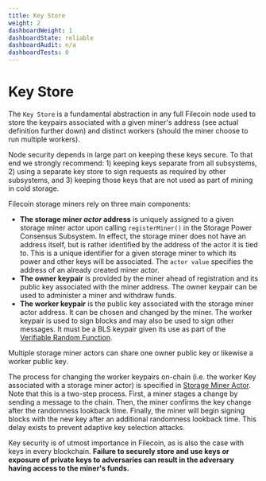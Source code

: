 ```yaml
---
title: Key Store
weight: 2
dashboardWeight: 1
dashboardState: reliable
dashboardAudit: n/a
dashboardTests: 0
---
```


# Key Store

The `Key Store` is a fundamental abstraction in any full Filecoin node used to store the keypairs associated with a given miner's address (see actual definition further down) and distinct workers (should the miner choose to run multiple workers).

Node security depends in large part on keeping these keys secure. To that end we strongly recommend: 1) keeping keys separate from all subsystems, 2) using a separate key store to sign requests as required by other subsystems, and 3) keeping those keys that are not used as part of mining in cold storage.

Filecoin storage miners rely on three main components:

- **The storage miner _actor_ address** is uniquely assigned to a given storage miner actor upon calling `registerMiner()` in the Storage Power Consensus Subsystem. In effect, the storage miner does not have an address itself, but is rather identified by the address of the actor it is tied to. This is a unique identifier for a given storage miner to which its power and other keys will be associated. The `actor value` specifies the address of an already created miner actor.
- **The owner keypair** is provided by the miner ahead of registration and its public key associated with the miner address. The owner keypair can be used to administer a miner and withdraw funds.
- **The worker keypair** is the public key associated with the storage miner actor address. It can be chosen and changed by the miner. The worker keypair is used to sign blocks and may also be used to sign other messages. It must be a BLS keypair given its use as part of the [Verifiable Random Function](vrf).

Multiple storage miner actors can share one owner public key or likewise a worker public key.

The process for changing the worker keypairs on-chain (i.e. the worker Key associated with a storage miner actor) is specified in [Storage Miner Actor](storage_miner_actor). Note that this is a two-step process. First, a miner stages a change by sending a message to the chain. Then, the miner confirms the key change after the randomness lookback time. Finally, the miner will begin signing blocks with the new key after an additional randomness lookback time. This delay exists to prevent adaptive key selection attacks.

Key security is of utmost importance in Filecoin, as is also the case with keys in every blockchain. **Failure to securely store and use keys or exposure of private keys to adversaries can result in the adversary having access to the miner's funds.**
